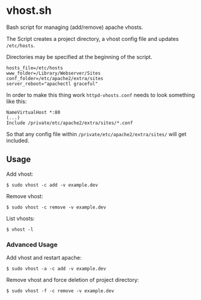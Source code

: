 # vhost.sh

Bash script for managing (add/remove) apache vhosts. 

The Script creates a project directory, a vhost config file and updates `/etc/hosts`. 

Directories may be specified at the beginning of the script.

    hosts_file=/etc/hosts
    www_folder=/Library/Webserver/Sites
    conf_folder=/etc/apache2/extra/sites
    server_reboot="apachectl graceful"

In order to make this thing work `httpd-vhosts.conf` needs to look something like this:

    NameVirtualHost *:80
    (...)
    Include /private/etc/apache2/extra/sites/*.conf

So that any config file within `/private/etc/apache2/extra/sites/` will get included.

## Usage

Add vhost:

    $ sudo vhost -c add -v example.dev

Remove vhost:

    $ sudo vhost -c remove -v example.dev

List vhosts:

    $ vhost -l

### Advanced Usage

Add vhost and restart apache:

    $ sudo vhost -a -c add -v example.dev

Remove vhost and force deletion of project directory:

    $ sudo vhost -f -c remove -v example.dev